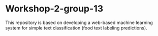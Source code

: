# Workshop-2-group-13
This repository is based on developing a web-based machine learning system for simple text classification (food text labeling predictions).
